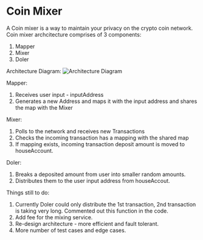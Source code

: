 # Coin Mixer 
A Coin mixer is a way to maintain your privacy on the crypto coin network.
Coin mixer archcitecture comprises of 3 components:
1. Mapper
2. Mixer
3. Doler

Architecture Diagram: 
![Architecture Diagram](https://github.com/msravan/jobcoin-mixer/blob/master/Architecute.png)

Mapper: 
1. Receives user input - inputAddress 
2. Generates a new Address and maps it with the input address and shares the map with the Mixer

Mixer:
1. Polls to the network and receives new Transactions
2. Checks the incoming transaction has a mapping with the shared map
3. If mapping exists, incoming transaction deposit amount is moved to houseAccount.

Doler:
1. Breaks a deposited amount from user into smaller random amounts.
2. Distributes them to the user input address from houseAccout.

Things still to do:
1. Currently Doler could only distribute the 1st transaction, 2nd transaction is taking very long. Commented out this function in the code.
2. Add fee for the mixing service.
3. Re-design architecture - more efficient and fault tolerant.
4. More number of test cases and edge cases.